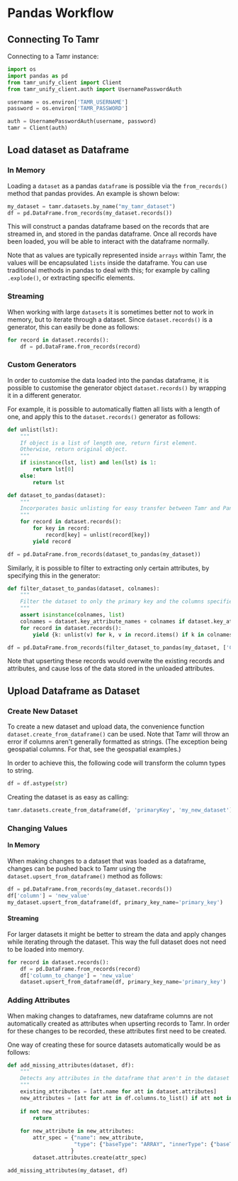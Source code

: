 # Pandas Workflow

## Connecting To Tamr

Connecting to a Tamr instance:

```python
import os
import pandas as pd
from tamr_unify_client import Client
from tamr_unify_client.auth import UsernamePasswordAuth

username = os.environ['TAMR_USERNAME']
password = os.environ['TAMR_PASSWORD']

auth = UsernamePasswordAuth(username, password)
tamr = Client(auth)
```
## Load dataset as Dataframe

### In Memory

Loading a `dataset` as a pandas `dataframe` is possible via the `from_records()` method that pandas provides. 
An example is shown below:

```python
my_dataset = tamr.datasets.by_name("my_tamr_dataset")
df = pd.DataFrame.from_records(my_dataset.records())
```

This will construct a pandas dataframe based on the records that are streamed in, and stored in the pandas dataframe.
Once all records have been loaded, you will be able to interact with the dataframe normally. 

Note that as values are typically represented inside `arrays` within Tamr, the values will be encapsulated `lists` 
inside the dataframe. You can use traditional methods in pandas to deal with this; for example by calling `.explode()`,
or extracting specific elements. 

### Streaming
When working with large `datasets` it is sometimes better not to work in memory, but to iterate through a dataset. 
Since `dataset.records()` is a generator, this can easily be done as follows:
```python
for record in dataset.records():
    df = pd.DataFrame.from_records(record)
``` 

### Custom Generators
In order to customise the data loaded into the pandas dataframe, it is possible to customise the generator object 
`dataset.records()` by wrapping it in a different generator.  

For example, it is possible to automatically flatten all lists with a length of one, and apply this to the `dataset.records()`
generator as follows:

```python
def unlist(lst):
    """
    If object is a list of length one, return first element. 
    Otherwise, return original object. 
    """
    if isinstance(lst, list) and len(lst) is 1:
        return lst[0]
    else:
        return lst

def dataset_to_pandas(dataset):
    """
    Incorporates basic unlisting for easy transfer between Tamr and Pandas. 
    """ 
    for record in dataset.records():
        for key in record:
            record[key] = unlist(record[key])
        yield record

df = pd.DataFrame.from_records(dataset_to_pandas(my_dataset))
```

Similarly, it is possible to filter to extracting only certain attributes, by specifying this in the generator:

```python
def filter_dataset_to_pandas(dataset, colnames):
    """
    Filter the dataset to only the primary key and the columns specified as a list in colnames. 
    """
    assert isinstance(colnames, list)
    colnames = dataset.key_attribute_names + colnames if dataset.key_attribute_names[0] not in colnames else colnames
    for record in dataset.records():
        yield {k: unlist(v) for k, v in record.items() if k in colnames}

df = pd.DataFrame.from_records(filter_dataset_to_pandas(my_dataset, ['City', 'new_attr']))
```

Note that upserting these records would overwite the existing records and attributes, and cause loss of the data 
stored in the unloaded attributes.  

## Upload Dataframe as Dataset

### Create New Dataset
To create a new dataset and upload data, the convenience function `dataset.create_from_dataframe()` can be used. 
Note that Tamr will throw an error if columns aren't generally formatted as strings. (The exception being geospatial
columns. For that, see the geospatial examples.)

In order to achieve this, the following code will transform the column types to string.
```python
df = df.astype(str)
```

Creating the dataset is as easy as calling:
```python
tamr.datasets.create_from_dataframe(df, 'primaryKey', 'my_new_dataset')
```

### Changing Values

#### In Memory
When making changes to a dataset that was loaded as a dataframe, changes can be pushed back to Tamr using the 
`dataset.upsert_from_dataframe()` method as follows:

```python
df = pd.DataFrame.from_records(my_dataset.records())
df['column'] = 'new_value'
my_dataset.upsert_from_dataframe(df, primary_key_name='primary_key')
```

#### Streaming
For larger datasets it might be better to stream the data and apply changes while iterating through the dataset. 
This way the full dataset does not need to be loaded into memory. 
```python
for record in dataset.records():
    df = pd.DataFrame.from_records(record)
    df['column_to_change'] = 'new_value'
    dataset.upsert_from_dataframe(df, primary_key_name='primary_key')
```
### Adding Attributes
When making changes to dataframes, new dataframe columns are not automatically created as attributes when upserting 
records to Tamr. In order for these changes to be recorded, these attributes first need to be created. 

One way of creating these for source datasets automatically would be as follows:

```python
def add_missing_attributes(dataset, df):
    """
    Detects any attributes in the dataframe that aren't in the dataset and attempts to add them (as strings).
    """
    existing_attributes = [att.name for att in dataset.attributes]
    new_attributes = [att for att in df.columns.to_list() if att not in existing_attributes]
    
    if not new_attributes:
        return
    
    for new_attribute in new_attributes:
        attr_spec = {"name": new_attribute,
                     "type": {"baseType": "ARRAY", "innerType": {"baseType": "STRING"}},
                    }
        dataset.attributes.create(attr_spec)

add_missing_attributes(my_dataset, df)
```